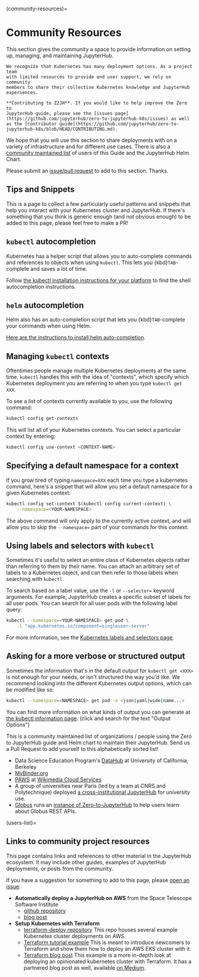 (community-resources)=

# Community Resources

This section gives the community a space to provide information on setting
up, managing, and maintaining JupyterHub.

```{important}
We recognize that Kubernetes has many deployment options. As a project team
with limited resources to provide end user support, we rely on community
members to share their collective Kubernetes knowledge and JupyterHub
experiences.
```

```{note}
**Contributing to Z2JH**. If you would like to help improve the Zero to
JupyterHub guide, please see the [issues page](https://github.com/jupyterhub/zero-to-jupyterhub-k8s/issues) as well as the [contributor guide](https://github.com/jupyterhub/zero-to-jupyterhub-k8s/blob/HEAD/CONTRIBUTING.md).
```

We hope that you will use this section to share deployments with on a variety
of infrastructure and for different use cases.
There is also a [community maintained list](users-list) of users of this
Guide and the JupyterHub Helm Chart.

Please submit an [issue/pull request](https://github.com/jupyterhub/zero-to-jupyterhub-k8s/issues) to add to this section. Thanks.

## Tips and Snippets

This is a page to collect a few particularly useful patterns and snippets
that help you interact with your Kubernetes cluster and JupyterHub.
If there's something that you think is generic enough (and not obvious enough)
to be added to this page, please feel free to make a PR!

## `kubectl` autocompletion

Kubernetes has a helper script that allows you to auto-complete commands
and references to objects when using `kubectl`. This lets you
{kbd}`TAB`-complete and saves a lot of time.

Follow [the kubectl installation instructions for your platform](https://kubernetes.io/docs/tasks/tools/#kubectl)
to find the shell autocompletion instructions.

## `helm` autocompletion

Helm also has an auto-completion script that lets you {kbd}`TAB`-complete
your commands when using Helm.

[Here are the instructions to install helm auto-completion](https://helm.sh/docs/helm/helm_completion/).

## Managing `kubectl` contexts

Oftentimes people manage multiple Kubernetes deployments at the same time.
`kubectl` handles this with the idea of "contexts", which specify which
Kubernetes deployment you are referring to when you type `kubectl get XXX`.

To see a list of contexts currently available to you, use the following
command:

```bash
kubectl config get-contexts
```

This will list all of your Kubernetes contexts. You can select a particular
context by entering:

```bash
kubectl config use-context <CONTEXT-NAME>
```

## Specifying a default namespace for a context

If you grow tired of typing `namespace=XXX` each time you type a kubernetes
command, here's a snippet that will allow you set a default namespace for
a given Kubernetes context:

```bash
kubectl config set-context $(kubectl config current-context) \
    --namespace=<YOUR-NAMESPACE>
```

The above command will only apply to the currently active context, and will
allow you to skip the `--namespace=` part of your commands for this context.

## Using labels and selectors with `kubectl`

Sometimes it's useful to select an entire class of Kubernetes objects rather
than referring to them by their name. You can attach an arbitrary set of
labels to a Kubernetes object, and can then refer to those labels when
searching with `kubectl`.

To search based on a label value, use the `-l` or `--selector=` keyword
arguments. For example, JupyterHub creates a specific subset of labels for all
user pods. You can search for all user pods with the following label query:

```bash
kubectl --namespace=<YOUR-NAMESPACE> get pod \
    -l "app.kubernetes.io/component=singleuser-server"
```

For more information, see the [Kubernetes labels and selectors page](https://kubernetes.io/docs/concepts/overview/working-with-objects/labels/).

## Asking for a more verbose or structured output

Sometimes the information that's in the default output for `kubectl get <XXX>`
is not enough for your needs, or isn't structured the way you'd like. We
recommend looking into the different Kubernetes output options, which can be
modified like so:

```bash
kubectl --namespace=<NAMESPACE> get pod -o <json|yaml|wide|name...>
```

You can find more information on what kinds of output you can generate at
[the kubectl information page](https://kubernetes.io/docs/reference/kubectl/).
(click and search for the text "Output Options")

This is a community maintained list of organizations / people using the Zero to
JupyterHub guide and Helm chart to maintain their JupyterHub. Send us a Pull
Request to add yourself to this alphabetically sorted list!

- Data Science Education Program's [DataHub](https://github.com/berkeley-dsep-infra/datahub) at University of California, Berkeley
- [MyBinder.org](https://mybinder.org)
- [PAWS](https://www.mediawiki.org/wiki/PAWS) at [Wikimedia Cloud Services](https://www.mediawiki.org/wiki/Wikimedia_Cloud_Services_team)
- A group of universities near Paris (led by a team at CNRS and Polytechnique) deployed [a cross-institutional JupyterHub](https://blog.jupyter.org/how-to-deploy-jupyterhub-with-kubernetes-on-openstack-f8f6120d4b1) for university use.
- [Globus](https://www.globus.org/) runs an [instance of Zero-to-JupyterHub](https://jupyter.demo.globus.org/) to help users learn about Globus REST APIs.

(users-list)=

## Links to community project resources

This page contains links and references to other material in the JupyterHub
ecosystem. It may include other guides, examples of JupyterHub deployments,
or posts from the community.

If you have a suggestion for something to add to this page, please
[open an issue](https://github.com/jupyterhub/zero-to-jupyterhub-k8s/issues).

- **Automatically deploy a JupyterHub on AWS** from the Space Telescope Software Institute
  - [github repository](https://github.com/spacetelescope/z2jh-aws-ansible)
  - [blog post](https://github.com/spacetelescope/z2jh-aws-ansible)
- **Setup Kubernetes with Terraform**
  - [terraform-deploy repository](https://github.com/pangeo-data/terraform-deploy)
    This repo houses several example Kubernetes cluster deployments on AWS.
  - [Terraform tutorial example](https://github.com/pangeo-data/terraform-deploy/tree/HEAD/aws-examples/minimal-deployment-tutorial)
    This is meant to introduce newcomers to Terraform and show them how to deploy an AWS EKS cluster with it.
  - [Terraform blog post](https://github.com/pangeo-data/terraform-deploy/tree/HEAD/aws-examples/blog-post)
    This example is a more in-depth look at deploying an opinionated kubernetes cluster with
    Terraform. It has a partnered blog post as well, available
    [on Medium](https://medium.com/pangeo/terraform-jupyterhub-aws-34f2b725f4fd).
